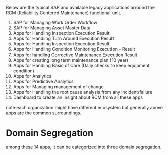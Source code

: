 Below are the typical SAP and available legacy applications arround the RCM (Reliability Centered Maintenance) functional unit.

1. SAP for Managing Work Order Workflow
2. SAP for Managing Asset Master Data
3. Apps for Handling Inspection Execution Result
4. Apps for Handling Turn Around Execution Result
5. Apps for Handling Inspection Execution Result
6. Apps for Handling Condition Monitoring Execution - Result
7. Apps for handling Corrective Maintenance Execution Result
8. Apps for creating long term maintenance plan (10 year)
9. Apps for Handling Basic of Care (Daily checks to keep equipment condition)
10. Apps for Analytics
11. Apps for Predictive Analytics
12. Apps for Managing management of change
13. Apps for Handling the root cause analysis from any incident/failure
14. Dashboard to create an insight about RCM from all these apps

note:each organization might have different ecosystem but generally above apps are the common surroundings.

# Domain Segregation

among these 14 apps, it can be categorized into three domain segregation.

